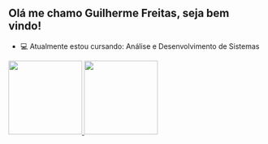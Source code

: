 ## Olá me chamo Guilherme Freitas, seja bem vindo!

- 💻 Atualmente estou cursando: Análise e Desenvolvimento de Sistemas

<div>
  <a href="https//github.com/GuiFreitas15">
  <img height="145em" src="https://github-readme-stats.vercel.app/api?username=GuiFreitas15&show_icons=true&theme=radical&include_all_commits=true&count_private=true">
  <img height="145em" src="https://github-readme-stats.vercel.app/api/top-langs/?username=GuiFreitas15&layout=compact&langs_count16&theme=radical">
</div>

<div>
  <a href="https://instagram.com/gui.freiitas_
</div>
